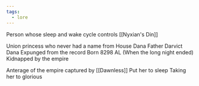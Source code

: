 ```yaml
---
tags:
  - lore
---
```

Person whose sleep and wake cycle controls [[Nyxian's Din]]

Union princess who never had a name from House Dana 
Father Darvict Dana
Expunged from the record
Born 8298 AL (When the long night ended)
Kidnapped by the empire

Anterage of the empire captured by [[Dawnless]] 
Put her to sleep
Taking her to glorious 





